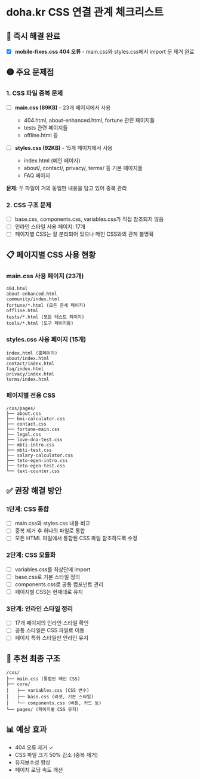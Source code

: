 # doha.kr CSS 연결 관계 체크리스트

## 🔴 즉시 해결 완료
- [x] **mobile-fixes.css 404 오류** - main.css와 styles.css에서 import 문 제거 완료

## 🟡 주요 문제점

### 1. CSS 파일 중복 문제
- [ ] **main.css (89KB)** - 23개 페이지에서 사용
  - 404.html, about-enhanced.html, fortune 관련 페이지들
  - tests 관련 페이지들
  - offline.html 등

- [ ] **styles.css (92KB)** - 15개 페이지에서 사용  
  - index.html (메인 페이지)
  - about/, contact/, privacy/, terms/ 등 기본 페이지들
  - FAQ 페이지

**문제**: 두 파일이 거의 동일한 내용을 담고 있어 중복 관리

### 2. CSS 구조 문제
- [ ] base.css, components.css, variables.css가 직접 참조되지 않음
- [ ] 인라인 스타일 사용 페이지: 17개
- [ ] 페이지별 CSS는 잘 분리되어 있으나 메인 CSS와의 관계 불명확

## 📋 페이지별 CSS 사용 현황

### main.css 사용 페이지 (23개)
```
404.html
about-enhanced.html
community/index.html
fortune/*.html (모든 운세 페이지)
offline.html
tests/*.html (모든 테스트 페이지)
tools/*.html (도구 페이지들)
```

### styles.css 사용 페이지 (15개)
```
index.html (홈페이지)
about/index.html
contact/index.html
faq/index.html
privacy/index.html
terms/index.html
```

### 페이지별 전용 CSS
```
/css/pages/
├── about.css
├── bmi-calculator.css
├── contact.css
├── fortune-main.css
├── legal.css
├── love-dna-test.css
├── mbti-intro.css
├── mbti-test.css
├── salary-calculator.css
├── teto-egen-intro.css
├── teto-egen-test.css
└── text-counter.css
```

## ✅ 권장 해결 방안

### 1단계: CSS 통합
- [ ] main.css와 styles.css 내용 비교
- [ ] 중복 제거 후 하나의 파일로 통합
- [ ] 모든 HTML 파일에서 통합된 CSS 파일 참조하도록 수정

### 2단계: CSS 모듈화
- [ ] variables.css를 최상단에 import
- [ ] base.css로 기본 스타일 정의
- [ ] components.css로 공통 컴포넌트 관리
- [ ] 페이지별 CSS는 현재대로 유지

### 3단계: 인라인 스타일 정리
- [ ] 17개 페이지의 인라인 스타일 확인
- [ ] 공통 스타일은 CSS 파일로 이동
- [ ] 페이지 특화 스타일만 인라인 유지

## 🚀 추천 최종 구조
```
/css/
├── main.css (통합된 메인 CSS)
├── core/
│   ├── variables.css (CSS 변수)
│   ├── base.css (리셋, 기본 스타일)
│   └── components.css (버튼, 카드 등)
└── pages/ (페이지별 CSS 유지)
```

## 📊 예상 효과
- 404 오류 제거 ✓
- CSS 파일 크기 50% 감소 (중복 제거)
- 유지보수성 향상
- 페이지 로딩 속도 개선